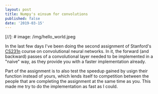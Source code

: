 ```yaml
---
layout: post
title: Numpy's einsum for convolutions
published: false
date: '2019-03-15'
---
```


[//]: # image: /img/hello_world.jpeg

In the last few days I've been doing the second assignment of Stanford's [CS231n](http://cs231n.stanford.edu/) course on convolutional neural networks. In it, the forward (and backward) passes of a convolutional layer needed to be implemented in a "naive" way, as they provide you with a faster implementation already. 

Part of the assignment is to also test the speedup gained by usign their function instead of yours, which lends itself to competition between the people that are completing the assignment at the same time as you. This made me try to do the implementation as fast as I could.



